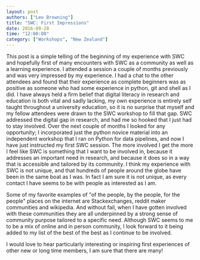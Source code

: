 ```yaml
---
layout: post
authors: ["Leo Browning"]
title: "SWC: First Impressions"
date: 2016-09-28
time: "12:00:00"
category: ["Workshops", "New Zealand"]
---
```


This post is a simple telling of the beginning of my experience with SWC and hopefully first of many encounters with SWC as a community as well as a learning experience.
I attended a session a couple of months previously and was very impressed by my experience. I had a chat to the other attendees and found that their experience as complete beginners was as positive as someone who had some experience in python, git and shell as I did. I have always held a firm belief that digital literacy in research and education is both vital and sadly lacking, my own experience is entirely self taught throughout a university education, so it is no surprise that myself and my fellow attendees were drawn to the SWC workshop to fill that gap. SWC addressed the digital gap in research, and had me so  hooked that I just had to stay involved. Over the next couple of months I looked for any opportunity; I incorporated just the python novice material into an independent workshop that I ran on Python for data pipelines, and now I have just instructed my first SWC session. The more involved I get the more I feel like SWC is something that I want to be involved in, because it addresses an important need in research, and because it does so in a way that is accessible and tailored by its community. I think my experience with SWC is not unique, and that hundreds of people around the globe have been in the same boat as I was. In fact I am sure it is not unique, as every contact I have seems to be with people as interested as I am.

Some of my favorite examples of "of the people, by the people,
for the people" places on the internet are Stackexchanges, reddit maker communities and wikipedia. And without fail, when I have gotten involved with these communities they are all underpinned by a strong sense of community purpose tailored to a specific need. Although SWC seems to me to be a mix of online and in person community, I look forward to it being added to my list of the best of the best as I continue to be involved.

I would love to hear particularly interesting or inspiring first experiences of other new or long time members, I am sure that there are many!
